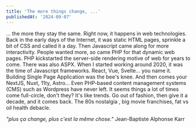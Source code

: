 ```yaml
---
title: 'The more things change, ...'
publishedAt: '2024-09-07'
---
```

... the more they stay the same. Right now, it happens in web technologies. Back in the 
early days of the Internet, it was static HTML pages, sprinkle a bit of CSS and called it
a day. Then Javascript came along for more interactivity. People wanted more, so came PHP
for that dynamic web pages. PHP kickstarted the server-side rendering motive of web for years
to come. There was also ASPX. When I started working around 2020, it was the time of Javascript
frameworks. React, Vue, Svelte... you name it. Building Single Page Application was the bee's knee.
And then comes your NextJS, Nuxt, 11ty, Astro... Even PHP-based content management systems (CMS)
such as Wordpress have never left. It seems things a lot of times come full-circle, don't they?
It's like trends. Go out of fashion, then give it a decade, and it comes back. The 80s nostalgia
, big movie franchises, fat vs oil health debacle.

*"plus ça change, plus c'est la même chose."* Jean-Baptiste Alphonse Karr

